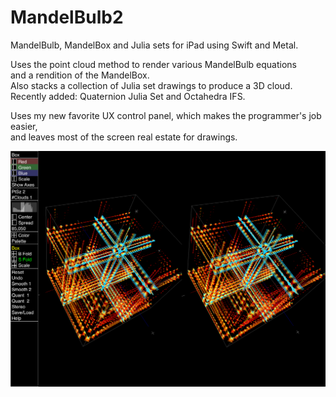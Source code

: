 # MandelBulb2
MandelBulb, MandelBox and Julia sets for iPad using Swift and Metal.

Uses the point cloud method to render various MandelBulb equations \
and a rendition of the MandelBox. \
Also stacks a collection of Julia set drawings to produce a 3D cloud. \
Recently added: Quaternion Julia Set and Octahedra IFS.

Uses my new favorite UX control panel, which makes the programmer's job easier, \
and leaves most of the screen real estate for drawings.

![Screenshot](screenshot.png)

